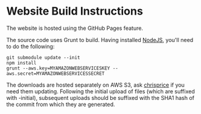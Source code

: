# Website Build Instructions

The website is hosted using the GitHub Pages feature.

The source code uses Grunt to build. Having installed [NodeJS](http://nodejs.org), you'll need to do the following:

```
git submodule update --init
npm install
grunt --aws.key=MYAMAZONWEBSERVICESKEY --aws.secret=MYAMAZONWEBSERVICESSECRET
```

The downloads are hosted separately on AWS S3, ask [chrisprice](http://github.com/chrisprice) if you need them updating. Following the initial upload of files (which are suffixed with -initial), subsequent uploads should be suffixed with the SHA1 hash of the commit from which they are generated.
